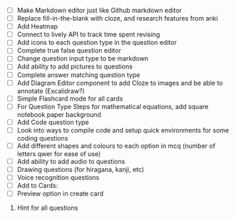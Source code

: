 - [ ] Make Markdown editor just like Github markdown editor
- [ ] Replace fill-in-the-blank with cloze, and research features from anki
- [ ] Add Heatmap
- [ ] Connect to lively API to track time spent revising
- [ ] Add icons to each question  type in the question editor
- [ ] Complete true false question editor
- [ ] Change question input type to be markdown
- [ ] Add ability to add pictures to questions
- [ ] Complete answer matching question type
- [ ] Add Diagram Editor component to add Cloze to images and be able to annotate (Excalidraw?)
- [ ] Simple Flashcard mode for all cards
- [ ] For Question Type Steps for mathematical equations, add square notebook paper background
- [ ] Add Code question type
- [ ] Look into ways to compile code and setup quick environments for some coding questions
- [ ] Add different shapes and colours to each option in mcq (number of letters qwer for ease of use)
- [ ] Add ability to add audio to questions
- [ ] Drawing questions (for hiragana, kanji, etc)
- [ ] Voice recognition questions
- [ ] Add to Cards:
- [ ] Preview option in create card
1. Hint for all questions
